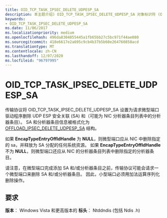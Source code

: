 ```yaml
---
title: OID_TCP_TASK_IPSEC_DELETE_UDPESP_SA
description: 本主题介绍) OID_TCP_TASK_IPSEC_DELETE_UDPESP_SA 对象标识符 (OID。
keywords:
- OID_TCP_TASK_IPSEC_DELETE_UDPESP_SA
ms.date: 11/06/2017
ms.localizationpriority: medium
ms.openlocfilehash: 496da8304855445a1fb65bb27c5bc971f44ae080
ms.sourcegitcommit: 418e6617e2a695c9cb4b37b5b60e264760858acd
ms.translationtype: MT
ms.contentlocale: zh-CN
ms.lasthandoff: 12/07/2020
ms.locfileid: "96797995"
---
```

# <a name="oid_tcp_task_ipsec_delete_udpesp_sa"></a>OID_TCP_TASK_IPSEC_DELETE_UDPESP_SA

传输协议将 OID_TCP_TASK_IPSEC_DELETE_UDPESP_SA 设置为请求微型端口驱动程序删除 UDP ESP 安全关联 (SA) 和（可能为 NIC 分析器条目列表中的分析器条目）。 SA 和分析器条目信息被格式化为 [OFFLOAD_IPSEC_DELETE_UDPESP_SA](/windows-hardware/drivers/ddi/ntddndis/ns-ntddndis-_offload_ipsec_delete_udpesp_sa) 结构。

如果 **EncapTypeEntryOffldHandle** 为 **NULL**，则微型端口应从 NIC 中删除指定的 sa，并释放为 SA 分配的任何系统资源。 如果 **EncapTypeEntryOffldHandle** 不为 **NULL**，则微型端口还应从 NIC 的分析器条目列表中删除指定的分析器条目。

请注意，在微型端口完成添加 SA 和/或分析器条目之前，传输协议可能会请求一个微型端口来删除 SA 和/或分析器条目。 因此，小型端口必须用加法运算序列化删除操作。

## <a name="requirements"></a>要求

**版本**： Windows Vista 和更高版本的 **标头**： Ntddndis (包括 Ndis .h) 

